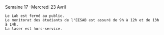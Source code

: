    Semaine 17 -Mercredi 23 Avril
   
    Le Lab est fermé au public.
    Le monitorat des étudiants de l'EESAB est assuré de 9h à 12h et de 13h à 14h.
    La laser est hors-service.